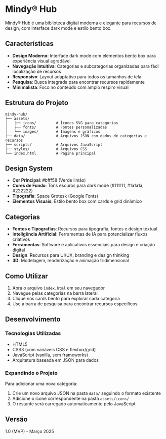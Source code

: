 # Mindy® Hub

Mindy® Hub é uma biblioteca digital moderna e elegante para recursos de design, com interface dark mode e estilo bento box.

## Características

- **Design Moderno**: Interface dark mode com elementos bento box para experiência visual agradável
- **Navegação Intuitiva**: Categorias e subcategorias organizadas para fácil localização de recursos
- **Responsivo**: Layout adaptativo para todos os tamanhos de tela
- **Pesquisa**: Busca integrada para encontrar recursos rapidamente
- **Minimalista**: Foco no conteúdo com amplo respiro visual

## Estrutura do Projeto

```
mindy-hub/
├── assets/
│   ├── icons/         # Ícones SVG para categorias
│   ├── fonts/         # Fontes personalizadas
│   └── images/        # Imagens e gráficos
├── data/              # Arquivos JSON com dados de categorias e recursos
├── scripts/           # Arquivos JavaScript
├── styles/            # Arquivos CSS
└── index.html         # Página principal
```

## Design System

- **Cor Principal**: #bfff58 (Verde limão)
- **Cores de Fundo**: Tons escuros para dark mode (#111111, #1a1a1a, #222222)
- **Tipografia**: Space Grotesk (Google Fonts)
- **Elementos Visuais**: Estilo bento box com cards e grid dinâmico

## Categorias

- **Fontes e Tipografias**: Recursos para tipografia, fontes e design textual
- **Inteligência Artificial**: Ferramentas de IA para potencializar fluxos criativos
- **Ferramentas**: Software e aplicativos essenciais para design e criação digital
- **Design**: Recursos para UI/UX, branding e design thinking
- **3D**: Modelagem, renderização e animação tridimensional

## Como Utilizar

1. Abra o arquivo `index.html` em seu navegador
2. Navegue pelas categorias na barra lateral
3. Clique nos cards bento para explorar cada categoria
4. Use a barra de pesquisa para encontrar recursos específicos

## Desenvolvimento

### Tecnologias Utilizadas

- HTML5
- CSS3 (com variáveis CSS e flexbox/grid)
- JavaScript (vanilla, sem frameworks)
- Arquitetura baseada em JSON para dados

### Expandindo o Projeto

Para adicionar uma nova categoria:

1. Crie um novo arquivo JSON na pasta `data/` seguindo o formato existente
2. Adicione o ícone correspondente na pasta `assets/icons/`
3. O restante será carregado automaticamente pelo JavaScript

## Versão

1.0 (MVP) - Março 2025
